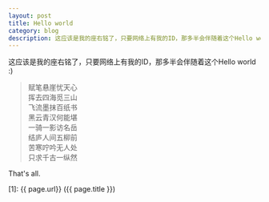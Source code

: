 ```yaml
---
layout: post
title: Hello world
category: blog
description: 这应该是我的座右铭了，只要网络上有我的ID，那多半会伴随着这个Hello world :)
---
```


这应该是我的座右铭了，只要网络上有我的ID，那多半会伴随着这个Hello world :)

>赋笔悬崖忧天心  
>挥去四海觅三山  
>飞流墨抹百纸书  
>黑云青汉何能堪  
>一骑一影访名岳  
>结庐人间五柳前  
>苦寒咛吟无人处  
>只求千古一纵然  

That's all.

[Shy07]:    http://git.shy07.com  "Shy07"
[1]:    {{ page.url}}  ({{ page.title }})
